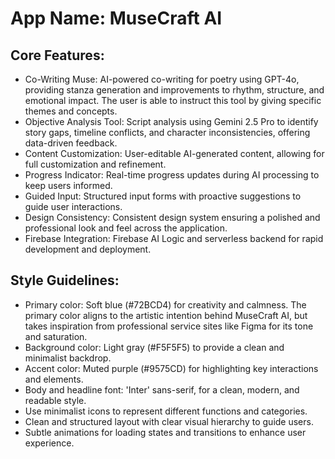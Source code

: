 # **App Name**: MuseCraft AI

## Core Features:

- Co-Writing Muse: AI-powered co-writing for poetry using GPT-4o, providing stanza generation and improvements to rhythm, structure, and emotional impact. The user is able to instruct this tool by giving specific themes and concepts.
- Objective Analysis Tool: Script analysis using Gemini 2.5 Pro to identify story gaps, timeline conflicts, and character inconsistencies, offering data-driven feedback.
- Content Customization: User-editable AI-generated content, allowing for full customization and refinement.
- Progress Indicator: Real-time progress updates during AI processing to keep users informed.
- Guided Input: Structured input forms with proactive suggestions to guide user interactions.
- Design Consistency: Consistent design system ensuring a polished and professional look and feel across the application.
- Firebase Integration: Firebase AI Logic and serverless backend for rapid development and deployment.

## Style Guidelines:

- Primary color: Soft blue (#72BCD4) for creativity and calmness. The primary color aligns to the artistic intention behind MuseCraft AI, but takes inspiration from professional service sites like Figma for its tone and saturation.
- Background color: Light gray (#F5F5F5) to provide a clean and minimalist backdrop.
- Accent color: Muted purple (#9575CD) for highlighting key interactions and elements.
- Body and headline font: 'Inter' sans-serif, for a clean, modern, and readable style.
- Use minimalist icons to represent different functions and categories.
- Clean and structured layout with clear visual hierarchy to guide users.
- Subtle animations for loading states and transitions to enhance user experience.